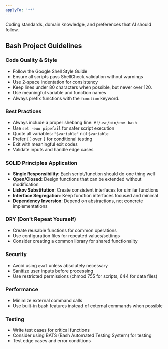 ```yaml
---
applyTo: '**'
---
```

Coding standards, domain knowledge, and preferences that AI should follow.

## Bash Project Guidelines

### Code Quality & Style
- Follow the Google Shell Style Guide
- Ensure all scripts pass ShellCheck validation without warnings
- Use 2-space indentation for consistency
- Keep lines under 80 characters when possible, but never over 120.
- Use meaningful variable and function names
- Always prefix functions with the `function` keyword.

### Best Practices
- Always include a proper shebang line: `#!/usr/bin/env bash`
- Use `set -euo pipefail` for safer script execution
- Quote all variables: `"$variable"` not `$variable`
- Prefer `[[` over `[` for conditional testing
- Exit with meaningful exit codes
- Validate inputs and handle edge cases

### SOLID Principles Application
- **Single Responsibility**: Each script/function should do one thing well
- **Open/Closed**: Design functions that can be extended without modification
- **Liskov Substitution**: Create consistent interfaces for similar functions
- **Interface Segregation**: Keep function interfaces focused and minimal
- **Dependency Inversion**: Depend on abstractions, not concrete implementations

### DRY (Don't Repeat Yourself)
- Create reusable functions for common operations
- Use configuration files for repeated values/settings
- Consider creating a common library for shared functionality

### Security
- Avoid using `eval` unless absolutely necessary
- Sanitize user inputs before processing
- Use restricted permissions (chmod 755 for scripts, 644 for data files)

### Performance
- Minimize external command calls
- Use built-in bash features instead of external commands when possible

### Testing
- Write test cases for critical functions
- Consider using BATS (Bash Automated Testing System) for testing
- Test edge cases and error conditions
